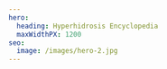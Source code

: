 ```yaml
---
hero:
  heading: Hyperhidrosis Encyclopedia
  maxWidthPX: 1200
seo:
  image: /images/hero-2.jpg
---
```

